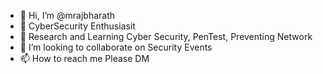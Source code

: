 - 👋 Hi, I’m @mrajbharath
- 👀 CyberSecurity Enthusiasit 
- 🌱 Research and Learning Cyber Security, PenTest, Preventing Network
- 💞️ I’m looking to collaborate on Security Events
- 📫 How to reach me  Please DM

<!---
mrajbharath/mrajbharath is a ✨ special ✨ repository because its `README.md` (this file) appears on your GitHub profile.
You can click the Preview link to take a look at your changes.
--->
